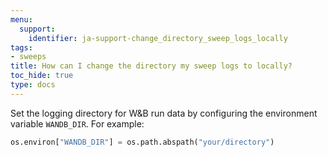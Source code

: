 ```yaml
---
menu:
  support:
    identifier: ja-support-change_directory_sweep_logs_locally
tags:
- sweeps
title: How can I change the directory my sweep logs to locally?
toc_hide: true
type: docs
---
```


Set the logging directory for W&B run data by configuring the environment variable `WANDB_DIR`. For example:

```python
os.environ["WANDB_DIR"] = os.path.abspath("your/directory")
```